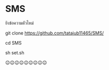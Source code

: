 # SMS
ยิงข้อความตัวไหม่

git clone https://github.com/tatajub11465/SMS/

cd SMS




sh set.sh

😉😉😉😉😉😉😉😉😉
